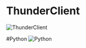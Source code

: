 # ThunderClient
![ThunderClient](https://github.com/esra1880/AcikKaynakOdev2/assets/152975824/a7d41cf5-660e-418e-ac3d-a4775b5f5ca6)

#Python
![Python](https://github.com/esra1880/AcikKaynakOdev2/assets/152975824/c6d2fe4c-5736-4b1f-ad2c-141105c395c4)
